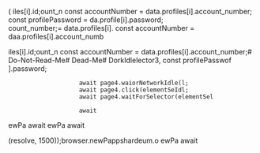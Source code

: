 
                
(
iles[i].id;ount_n
        const accountNumber = data.profiles[i].account_number;
        const profilePassword = da.profile[i].password;   
count_number;= data.profiles[i].
        const accountNumber = daa.profiles[i].account_numb


                        

iles[i].id;ount_n
        const accountNumber = data.profiles[i].account_number;# Do-Not-Read-Me# Dead-Me# DorkIdlelector3, 
        const profilePasswof
        ].password;

                        await page4.waiorNetworkIdle(l;
                        await page4.click(elementSeIdl;
                        await page4.waitForSelector(elementSel

                        await

ewPa
                        await
ewPa
                        await

(resolve, 1500));browser.newPappshardeum.o
ewPa
                        await

